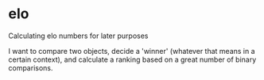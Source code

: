 # elo
Calculating elo numbers for later purposes

I want to compare two objects, decide a 'winner' (whatever that means in a certain context), and calculate a ranking based on a great number of binary comparisons.

